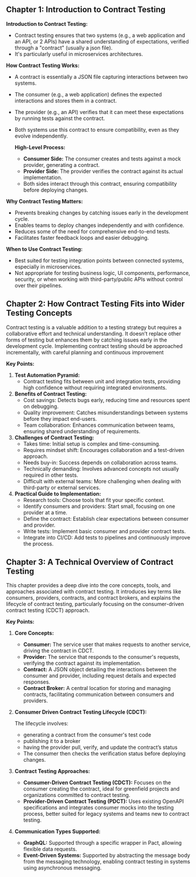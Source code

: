 ## Chapter 1: Introduction to Contract Testing

**Introduction to Contract Testing:**

- Contract testing ensures that two systems (e.g., a web application and an API, or 2 APIs) have a shared understanding of expectations, verified through a "contract" (usually a json file).
- It's particularly useful in microservices architectures.

**How Contract Testing Works:**
- A contract is essentially a JSON file capturing interactions between two systems.
- The consumer (e.g., a web application) defines the expected interactions and stores them in a contract.
- The provider (e.g., an API) verifies that it can meet these expectations by running tests against the contract.
- Both systems use this contract to ensure compatibility, even as they evolve independently.

  

  **High-Level Process:**

  - **Consumer Side:** The consumer creates and tests against a mock provider, generating a contract.
  - **Provider Side:** The provider verifies the contract against its actual implementation.
  - Both sides interact through this contract, ensuring compatibility before deploying changes.

**Why Contract Testing Matters:**
- Prevents breaking changes by catching issues early in the development cycle.
- Enables teams to deploy changes independently and with confidence.
- Reduces some of the need for comprehensive end-to-end tests.
- Facilitates faster feedback loops and easier debugging.

**When to Use Contract Testing:**
- Best suited for testing integration points between connected systems, especially in microservices.
- Not appropriate for testing business logic, UI components, performance, security, or when working with third-party/public APIs without control over their pipelines.

## Chapter 2: How Contract Testing Fits into Wider Testing Concepts

Contract testing is a valuable addition to a testing strategy but requires a collaborative effort and technical understanding. It doesn’t replace other forms of testing but enhances them by catching issues early in the development cycle. Implementing contract testing should be approached incrementally, with careful planning and continuous improvement

**Key Points:**

1. **Test Automation Pyramid:**
   - Contract testing fits between unit and integration tests, providing high confidence without requiring integrated environments.
2. **Benefits of Contract Testing:**
   - Cost savings: Detects bugs early, reducing time and resources spent on debugging.
   - Quality improvement: Catches misunderstandings between systems before they impact end-users.
   - Team collaboration: Enhances communication between teams, ensuring shared understanding of requirements.
3. **Challenges of Contract Testing:**
   - Takes time: Initial setup is complex and time-consuming.
   - Requires mindset shift: Encourages collaboration and a test-driven approach.
   - Needs buy-in: Success depends on collaboration across teams.
   - Technically demanding: Involves advanced concepts not usually required in other tests.
   - Difficult with external teams: More challenging when dealing with third-party or external services.
4. **Practical Guide to Implementation:**
   - Research tools: Choose tools that fit your specific context.
   - Identify consumers and providers: Start small, focusing on one provider at a time.
   - Define the contract: Establish clear expectations between consumer and provider.
   - Write tests: Implement basic consumer and provider contract tests.
   - Integrate into CI/CD: Add tests to pipelines and continuously improve the process.

## Chapter 3: A Technical Overview of Contract Testing

This chapter provides a deep dive into the core concepts, tools, and approaches associated with contract testing. It introduces key terms like consumers, providers, contracts, and contract brokers, and explains the lifecycle of contract testing, particularly focusing on the consumer-driven contract testing (CDCT) approach.

**Key Points:**

1. **Core Concepts:**
   - **Consumer:** The service user that makes requests to another service, driving the contract in CDCT.
   - **Provider:** The service that responds to the consumer's requests, verifying the contract against its implementation.
   - **Contract:** A JSON object detailing the interactions between the consumer and provider, including request details and expected responses.
   - **Contract Broker:** A central location for storing and managing contracts, facilitating communication between consumers and providers.

2. **Consumer Driven Contract Testing Lifecycle (CDCT):**

   The lifecycle involves:

   - generating a contract from the consumer's test code
   - publishing it to a broker
   - having the provider pull, verify, and update the contract’s status
   - The consumer then checks the verification status before deploying changes.

3. **Contract Testing Approaches:**
   - **Consumer-Driven Contract Testing (CDCT):** Focuses on the consumer creating the contract, ideal for greenfield projects and organizations committed to contract testing.
   - **Provider-Driven Contract Testing (PDCT):** Uses existing OpenAPI specifications and integrates consumer mocks into the testing process, better suited for legacy systems and teams new to contract testing.

4. **Communication Types Supported:**
   - **GraphQL:** Supported through a specific wrapper in Pact, allowing flexible data requests.
   - **Event-Driven Systems:** Supported by abstracting the message body from the messaging technology, enabling contract testing in systems using asynchronous messaging.

